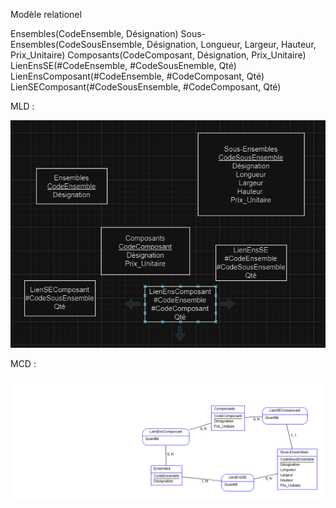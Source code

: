 Modèle relationel 

Ensembles(CodeEnsemble, Désignation)
Sous-Ensembles(CodeSousEnsemble, Désignation, Longueur, Largeur, Hauteur, Prix_Unitaire)
Composants(CodeComposant, Désignation, Prix_Unitaire)
LienEnsSE(#CodeEnsemble, #CodeSousEnemble, Qté)
LienEnsComposant(#CodeEnsemble, #CodeComposant, Qté)
LienSEComposant(#CodeSousEnsemble, #CodeComposant, Qté)

MLD :

![alt text](image.png)

MCD : 

![alt text](exercice2MCD.png)

